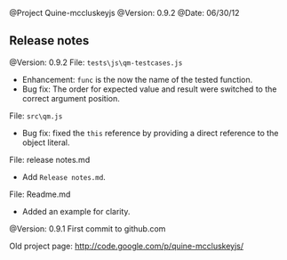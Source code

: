 @Project Quine-mccluskeyjs
@Version: 0.9.2
@Date: 06/30/12

## Release notes ## 

@Version: 0.9.2
File: `tests\js\qm-testcases.js`
- Enhancement: `func` is the now the name of the tested function.
- Bug fix: The order for expected value and result were switched to the correct argument position.

File: `src\qm.js`
- Bug fix: fixed the `this` reference by providing a direct reference to the object literal.

File: release notes.md
- Add `Release notes.md`.

File: Readme.md
- Added an example for clarity.

@Version: 0.9.1
First commit to github.com

Old project page: http://code.google.com/p/quine-mccluskeyjs/ 